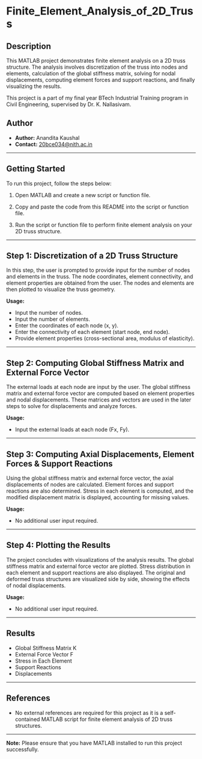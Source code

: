 # Finite_Element_Analysis_of_2D_Truss

## Description

This MATLAB project demonstrates finite element analysis on a 2D truss structure. The analysis involves discretization of the truss into nodes and elements, calculation of the global stiffness matrix, solving for nodal displacements, computing element forces and support reactions, and finally visualizing the results.

This project is a part of my final year BTech Industrial Training program in Civil Engineering, supervised by Dr. K. Nallasivam.

## Author

- **Author:** Anandita Kaushal
- **Contact:** 20bce034@nith.ac.in

---

## Getting Started

To run this project, follow the steps below:

1. Open MATLAB and create a new script or function file.

2. Copy and paste the code from this README into the script or function file.

3. Run the script or function file to perform finite element analysis on your 2D truss structure.

---

## Step 1: Discretization of a 2D Truss Structure

In this step, the user is prompted to provide input for the number of nodes and elements in the truss. The node coordinates, element connectivity, and element properties are obtained from the user. The nodes and elements are then plotted to visualize the truss geometry.

**Usage:**

- Input the number of nodes.
- Input the number of elements.
- Enter the coordinates of each node (x, y).
- Enter the connectivity of each element (start node, end node).
- Provide element properties (cross-sectional area, modulus of elasticity).

---

## Step 2: Computing Global Stiffness Matrix and External Force Vector

The external loads at each node are input by the user. The global stiffness matrix and external force vector are computed based on element properties and nodal displacements. These matrices and vectors are used in the later steps to solve for displacements and analyze forces.

**Usage:**

- Input the external loads at each node (Fx, Fy).

---

## Step 3: Computing Axial Displacements, Element Forces & Support Reactions

Using the global stiffness matrix and external force vector, the axial displacements of nodes are calculated. Element forces and support reactions are also determined. Stress in each element is computed, and the modified displacement matrix is displayed, accounting for missing values.

**Usage:**

- No additional user input required.

---

## Step 4: Plotting the Results

The project concludes with visualizations of the analysis results. The global stiffness matrix and external force vector are plotted. Stress distribution in each element and support reactions are also displayed. The original and deformed truss structures are visualized side by side, showing the effects of nodal displacements.

**Usage:**

- No additional user input required.

---

## Results

- Global Stiffness Matrix K
- External Force Vector F
- Stress in Each Element
- Support Reactions
- Displacements

---

## References

- No external references are required for this project as it is a self-contained MATLAB script for finite element analysis of 2D truss structures.

---

**Note:** Please ensure that you have MATLAB installed to run this project successfully.

